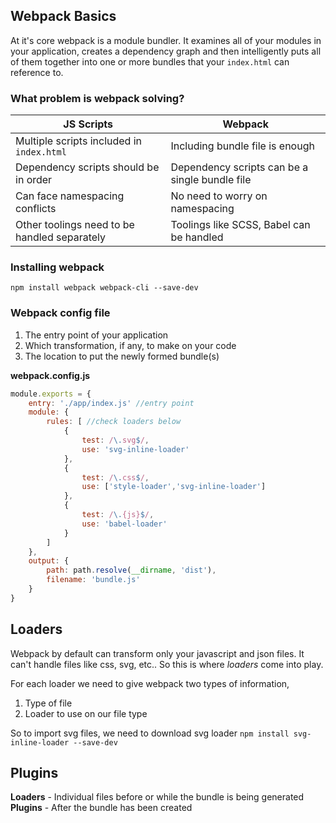 ## Webpack Basics

At it's core webpack is a module bundler. It examines all of your modules in your application, creates a dependency graph and then intelligently puts all of them together into one or more bundles that your ```index.html``` can reference to.

### What problem is webpack solving?

JS Scripts | Webpack
--- | ---
Multiple scripts included in ```index.html``` | Including bundle file is enough
Dependency scripts should be in order | Dependency scripts can be a single bundle file
Can face namespacing conflicts | No need to worry on namespacing
Other toolings need to be handled separately | Toolings like SCSS, Babel can be handled

### Installing webpack

```npm install webpack webpack-cli --save-dev```

### Webpack config file

1. The entry point of your application
2. Which transformation, if any, to make on your code
3. The location to put the newly formed bundle(s)

**webpack.config.js**
```javascript
module.exports = {
    entry: './app/index.js' //entry point
    module: {
        rules: [ //check loaders below
            {
                test: /\.svg$/,
                use: 'svg-inline-loader'
            },
            {
                test: /\.css$/,
                use: ['style-loader','svg-inline-loader']
            },
            {
                test: /\.{js}$/,
                use: 'babel-loader'
            }
        ]
    },
    output: {
        path: path.resolve(__dirname, 'dist'),
        filename: 'bundle.js'
    }
}
```

## Loaders

Webpack by default can transform only your javascript and json files. It can't handle files like css, svg, etc.. So this is where *loaders* come into play.

For each loader we need to give webpack two types of information,
1. Type of file
2. Loader to use on our file type

So to import svg files, we need to download svg loader
```npm install svg-inline-loader --save-dev```

## Plugins

**Loaders** - Individual files before or while the bundle is being generated
**Plugins** - After the bundle has been created